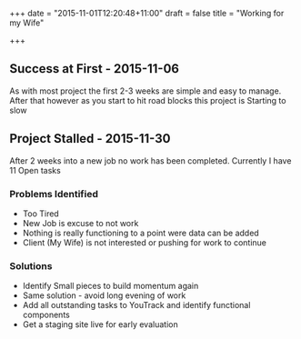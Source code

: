 +++
date = "2015-11-01T12:20:48+11:00"
draft = false
title = "Working for my Wife"

+++

## Success at First - 2015-11-06

As with most project the first 2-3 weeks are simple and easy to manage.
After that however as you start to hit road blocks this project is
Starting to slow

## Project Stalled - 2015-11-30

After 2 weeks into a new job no work has been completed. Currently I have 11 Open tasks

### Problems Identified

* Too Tired
* New Job is excuse to not work
* Nothing is really functioning to a point were data can be added
* Client (My Wife) is not interested or pushing for work to continue

### Solutions

* Identify Small pieces to build momentum again
* Same solution - avoid long evening of work
* Add all outstanding tasks to YouTrack and identify functional components
* Get a staging site live for early evaluation

